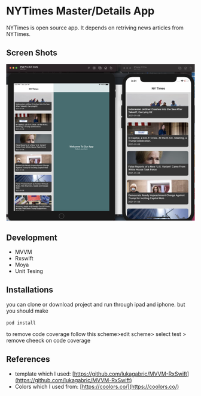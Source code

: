 # NYTimes Master/Details App

NYTimes is open source app. It depends on retriving news articles from NYTimes.

## Screen Shots 
![alt text](https://github.com/moKelani/NYTimes/blob/main/preview.png?raw=true)
## Development
* MVVM
* Rxswift
* Moya
* Unit Tesing

## Installations

you can clone or download project and run  through ipad and iphone. but you should make

`pod install`

to remove code coverage follow this scheme>edit scheme> select test > remove cheeck on code coverage


## References
* template which I used: [https://github.com/lukagabric/MVVM-RxSwift](https://github.com/lukagabric/MVVM-RxSwift)
* Colors which I used from: [https://coolors.co/](https://coolors.co/)

